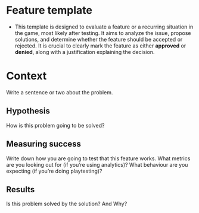 # Feature template
-  This template is designed to evaluate a feature or a recurring situation in the game, most likely after testing. It aims to analyze the issue, propose solutions, and determine whether the feature should be accepted or rejected. It is crucial to clearly mark the feature as either **approved** or **denied**, along with a justification explaining the decision.
# Context

Write a sentence or two about the problem.

## Hypothesis

How is this problem going to be solved?

## Measuring success

Write down how you are going to test that this feature works. What metrics are you looking out for (if you’re using analytics)? What behaviour are you expecting (if you’re doing playtesting)?

## Results

Is this problem solved by the solution? And Why?